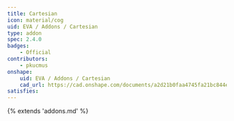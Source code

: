 ```yaml
---
title: Cartesian
icon: material/cog
uid: EVA / Addons / Cartesian
type: addon
spec: 2.4.0
badges:
    - Official
contributors: 
    - pkucmus
onshape: 
    uid: EVA / Addons / Cartesian
    cad_url: https://cad.onshape.com/documents/a2d21b0faa4745fa21bc844e/w/d7f14dfeeee2e68fe2f1149b/e/e103c2329c3bb913617cd606
satisfies:
---
```


{% extends 'addons.md' %}
